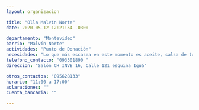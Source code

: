 ```yaml
---
layout: organizacion

title: "Olla Malvín Norte"
date: 2020-05-12 12:21:54 -0300

departamento: "Montevideo"
barrio: "Malvín Norte"
actividades: "Punto de Donación"
necesidades: "Lo que más escasea en este momento es aceite, salsa de tomate y leche."
telefono_contacto: "093301890 "
direccion: "Salón CH INVE 16, Calle 121 esquina Iguá"

otros_contactos: "095628133"
horario: "11:00 a 17:00"
aclaraciones: ""
cuenta_bancaria: ""

---
```

